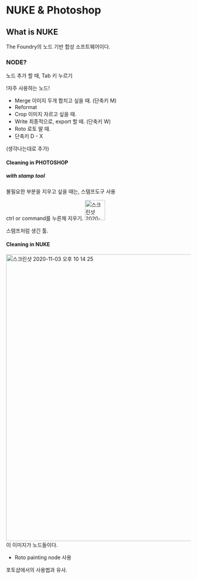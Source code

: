 # NUKE & Photoshop
## What is NUKE
The Foundry의 노드 기반 합성 소프트웨어이다.

### NODE?
노드 추가 할 때, Tab 키 누르기

!자주 사용하는 노드!
- Merge 이미지 두개 합치고 싶을 때. (단축키 M)
- Reformat 
- Crop 이미지 자르고 싶을 때.
- Write 최종적으로, export 할 때. (단축키 W)
- Roto 로토 딸 때.
- 단축키 D - X

(생각나는대로 추가)

#### Cleaning in PHOTOSHOP
##### with stamp tool
불필요한 부분을 지우고 싶을 때는, 스탬프도구 사용

ctrl or command를 누른채 지우기.
<img width="55" alt="스크린샷 2020-11-03 오후 10 09 56" src="https://user-images.githubusercontent.com/70870803/97989765-580e8500-1e22-11eb-8778-6a78d1bb366a.png">

스탬프처럼 생긴 툴.

#### Cleaning in NUKE
<img width="782" alt="스크린샷 2020-11-03 오후 10 14 25" src="https://user-images.githubusercontent.com/70870803/97989789-6066c000-1e22-11eb-86b7-c60f5cba5c68.png">
이 이미지가 노드들이다.

- Roto painting node 사용

포토샵에서의 사용법과 유사.
